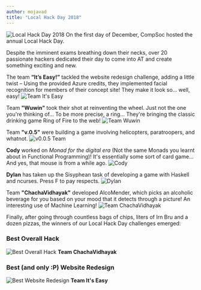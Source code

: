 ```yaml
---
author: mojavad
title: "Local Hack Day 2018"
---
```


![Local Hack Day 2018](https://compsoc-edinburgh.github.io/uploads/2018-12-01-LHD/everyone.jpeg)
On the first day of December, CompSoc hosted the annual Local Hack Day. 

Despite the imminent exams breathing down their necks, over 20 passionate hackers dedicated their day to come into AT and create something exciting and new. 

The team **“It’s Easy!”** tackled the website redesign challenge, adding a little twist – Using the provided Azure credits, they implemented facial recognition for members of their concept site! They make it look so… well, easy!
![Team It's Easy](https://compsoc-edinburgh.github.io/uploads/2018-12-01-LHD/itsEasyTeam.jpg)

Team **"Wuwin"** took their shot at reinventing the wheel. Just not the one you're thinking of... To be more precise, a ring... They're bringing the classic drinking game Ring of Fire to the web!
![Team Wuwin](https://compsoc-edinburgh.github.io/uploads/2018-12-01-LHD/wuwinTeam.jpg)

Team **"v.0.5"** were building a game involving helicopters, paratroopers, and whatnot. 
![v0.0.5 Team](https://compsoc-edinburgh.github.io/uploads/2018-12-01-LHD/v05Team.jpg)

**Cody** worked on _Monad for the digital era_ (Not the same Monads you learnt about in Functional Programming)! It's essentially some sort of card game... And yes, that mouse is from a while ago. 
![Cody](https://compsoc-edinburgh.github.io/uploads/2018-12-01-LHD/cody.jpg)

**Dylan** has taken up the Sisyphean task of developing a game with Haskell and ncurses. Press F to pay respects.
![Dylan](https://compsoc-edinburgh.github.io/uploads/2018-12-01-LHD/dylan.jpg)

Team **"ChachaVidhayak"** developed AlcoMender, which picks an alcoholic beverage for you based on your mood that it detects through a picture! An interesting use of Machine Learning!
![Team ChachaVidhayak](https://compsoc-edinburgh.github.io/uploads/2018-12-01-LHD/teamChachaVidhayak.jpg)

Finally, after going through countless bags of chips, liters of Irn Bru and a dozen pizzas, the winners of our Local Hack Day challenges emerged:

### Best Overall Hack
![Best Overall Hack](https://compsoc-edinburgh.github.io/uploads/2018-12-01-LHD/overallWinners.jpeg)
**Team ChachaVidhayak**

### Best (and only :P) Website Redesign
![Best Website Redesign](https://compsoc-edinburgh.github.io/uploads/2018-12-01-LHD/websiteWinners.jpeg)
**Team It's Easy**